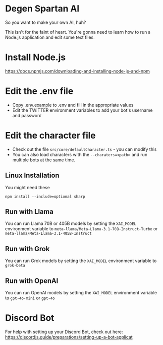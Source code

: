 # Degen Spartan AI

So you want to make your own AI, huh?

This isn't for the faint of heart. You're gonna need to learn how to run a Node.js application and edit some text files.

# Install Node.js
https://docs.npmjs.com/downloading-and-installing-node-js-and-npm

# Edit the .env file
- Copy .env.example to .env and fill in the appropriate values
- Edit the TWITTER environment variables to add your bot's username and password

# Edit the character file
- Check out the file `src/core/defaultCharacter.ts` - you can modify this
- You can also load characters with the `--charaters=<path>` and run multiple bots at the same time.

## Linux Installation
You might need these
```
npm install --include=optional sharp
```

## Run with Llama
You can run Llama 70B or 405B models by setting the `XAI_MODEL` environment variable to `meta-llama/Meta-Llama-3.1-70B-Instruct-Turbo` or `meta-llama/Meta-Llama-3.1-405B-Instruct`

## Run with Grok
You can run Grok models by setting the `XAI_MODEL` environment variable to `grok-beta`

## Run with OpenAI
You can run OpenAI models by setting the `XAI_MODEL` environment variable to `gpt-4o-mini` or `gpt-4o`

# Discord Bot
For help with setting up your Discord Bot, check out here: https://discordjs.guide/preparations/setting-up-a-bot-applicat